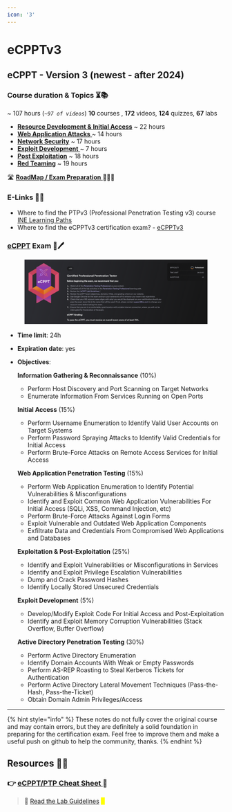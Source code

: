 ```yaml
---
icon: '3'
---
```


# eCPPTv3

## eCPPT - Version 3 (newest - after 2024) <a href="#course-duration-and-topics" id="course-duration-and-topics"></a>

### Course duration & Topics ⏳📚 <a href="#course-duration-and-topics" id="course-duration-and-topics"></a>

\~ 107 hours (_`~97 of videos`_) **10** courses , **172** videos, **124** quizzes, **67** labs

* [**Resource Development & Initial Access**](powershell-for-pt/) \~ 22 hours
* [**Web Application Attacks** ](web-app-security/)\~ 14 hours
* [**Network Security**](network-security/) \~ 17 hours
* [**Exploit Development** ](system-security/)\~ 7 hours
* [**Post Exploitation**](linux-exploitation/) \~ 18 hours
* [**Red Teaming**](wi-fi-security/) \~ 19 hours

🛣️ [**RoadMap / Exam Preparation** ](../../roadmap-and-my-experience.md)🧑🏻‍🏫

### E-Links 🔗📔 <a href="#useful-links" id="useful-links"></a>

* Where to find the PTPv3 (Professional Penetration Testing v3) course [INE Learning Paths​](https://my.ine.com/CyberSecurity/learning-paths/5e26d0ba-d258-49e0-a421-56cc06626f46/penetration-testing-professional-new-2024)
* Where to find the eCPPTv3 certification exam? - [eCPPTv3](https://security.ine.com/certifications/ecppt-certification/)​

### ​[eCPPT](https://security.ine.com/certifications/ecppt-certification/) Exam 📄🖊️ <a href="#ejpt-exam" id="ejpt-exam"></a>

<figure><img src="../../.gitbook/assets/image (2).png" alt=""><figcaption></figcaption></figure>

* **Time limit**: 24h
* **Expiration date**: yes
*   **Objectives**:

    **Information Gathering & Reconnaissance** (10%)

    * Perform Host Discovery and Port Scanning on Target Networks
    * Enumerate Information From Services Running on Open Ports

    **Initial Access** (15%)

    * Perform Username Enumeration to Identify Valid User Accounts on Target Systems
    * Perform Password Spraying Attacks to Identify Valid Credentials for Initial Access
    * Perform Brute-Force Attacks on Remote Access Services for Initial Access

    **Web Application Penetration Testing** (15%)

    * Perform Web Application Enumeration to Identify Potential Vulnerabilities & Misconfigurations
    * Identify and Exploit Common Web Application Vulnerabilities For Initial Access (SQLi, XSS, Command Injection, etc)
    * Perform Brute-Force Attacks Against Login Forms
    * Exploit Vulnerable and Outdated Web Application Components
    * Exfiltrate Data and Credentials From Compromised Web Applications and Databases

    **Exploitation & Post-Exploitation** (25%)

    * Identify and Exploit Vulnerabilities or Misconfigurations in Services
    * Identify and Exploit Privilege Escalation Vulnerabilities
    * Dump and Crack Password Hashes
    * Identify Locally Stored Unsecured Credentials

    **Exploit Development** (5%)

    * Develop/Modify Exploit Code For Initial Access and Post-Exploitation
    * Identify and Exploit Memory Corruption Vulnerabilities (Stack Overflow, Buffer Overflow)

    **Active Directory Penetration Testing** (30%)

    * Perform Active Directory Enumeration
    * Identify Domain Accounts With Weak or Empty Passwords
    * Perform AS-REP Roasting to Steal Kerberos Tickets for Authentication
    * Perform Active Directory Lateral Movement Techniques (Pass-the-Hash, Pass-the-Ticket)
    * Obtain Domain Admin Privileges/Access

***

{% hint style="info" %}
These notes do not fully cover the original course and may contain errors, but they are definitely a solid foundation in preparing for the certification exam. Feel free to improve them and make a useful push on github to help the community, thanks.
{% endhint %}

## Resources 📑📘

### 👉 [eCPPT/PTP Cheat Sheet ](../../ecppt-cheat-sheet.md)📔

> 📖 [Read the Lab Guidelines](https://drive.google.com/file/d/1kgS7gerK5V5yJxOutb12IPMO1-FLf3Yw/view?usp=drive_link) <mark style="color:yellow;">📖</mark>
